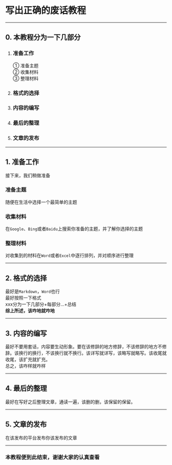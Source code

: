 # 写出正确的废话教程
---
## 0. 本教程分为一下几部分
1. ### 准备工作
    ① 准备主题  
    ② 收集材料  
    ③ 整理材料  
2. ### 格式的选择
3. ### 内容的编写
4. ### 最后的整理
5. ### 文章的发布

---
## 1. 准备工作
接下来，我们稍做准备
### 准备主题
随便在生活中选择一个最简单的主题
### 收集材料
在`Google`、`Bing`或者`Baidu`上搜索你准备的主题，并了解你选择的主题
### 整理材料
对收集到的材料在`Word`或者`Excel`中逐行排列，并对顺序进行整理

---
## 2. 格式的选择
最好是`Markdown`，`Word`也行  
最好按照一下格式  
xxx分为一下几部分+每部分...+总结  
**综上所述，该咋地就咋地**

---
## 3. 内容的编写
最好不要用套话，内容要生动形象。要在该修辞的地方修辞，不该修辞的地方不修辞。该换行的换行，不该换行就不换行。该详写就详写，该略写就略写。该收尾就收尾，该扩充就扩充。  
总之，该咋样就咋样

---
## 4. 最后的整理
最好在写好之后整理文章，通读一遍，该删的删，该保留的保留。

---
## 5. 文章的发布
在该发布的平台发布你该发布的文章

---
### 本教程便到此结束，谢谢大家的认真查看

